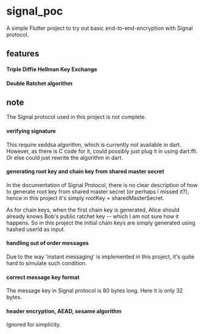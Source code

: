 # signal_poc

A simple Flutter project to try out basic end-to-end-encryption with Signal protocol. 

## features

#### Triple Diffie Hellman Key Exchange
#### Double Ratchet algorithm

## note

The Signal protocol used in this project is not complete. 

#### verifying signature

This require xeddsa algorithm, which is currently not available in dart. However, as there is C code for it, could possibly just plug it in using dart:ffi. Or else could just rewrite the algorithm in dart. 

#### generating root key and chain key from shared master secret 

In the documentation of Signal Protocol, there is no clear description of how to generate root key from shared master secret (or perhaps I missed it?), hence in this project it's simply rootKey = sharedMasterSecret. 

As for chain keys, when the first chain key is generated, Alice should already knows Bob's public ratchet key -- which I am not sure how it happens. So in this project the initial chain keys are simply generated using hashed userId as input. 

#### handling out of order messages

Due to the way 'instant messaging' is implemented in this project, it's quite hard to simulate such condition. 

#### correct message key format

The message key in Signal protocol is 80 bytes long. Here it is only 32 bytes. 

#### header encryption, AEAD, sesame algorithm

Ignored for simplicity.

